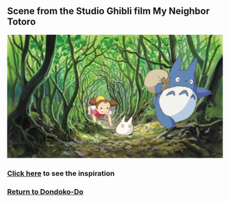 ## Scene from the Studio Ghibli film My Neighbor Totoro
![totoro forest](totoro-forest.jpeg)
### [Click here](https://github.com/mollyjones2023/ghibli-simulacrum/blob/main/4-dondoko-forest/2-dondoko-do/sayama-hills.md) to see the inspiration
### [Return to Dondoko-Do](https://github.com/mollyjones2023/ghibli-simulacrum/blob/main/4-dondoko-forest/2-dondoko-do/do.md)
